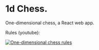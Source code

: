 # 1d Chess.

One-dimensional chess, a React web app.

Rules (youtube):


[![One-dimensional chess rules](https://img.youtube.com/vi/nBoQnTRCU18/0.jpg)](https://www.youtube.com/watch?v=nBoQnTRCU18)
